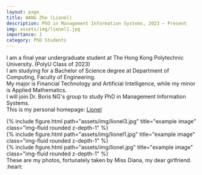 ```yaml
---
layout: page
title: WANG Zhe (Lionel)
description: PhD in Management Information Systems, 2023 – Present
img: assets/img/lionel1.jpg
importance: 1
category: PhD Students
---
```


I am a final year undergraduate student at The Hong Kong Polytechnic University. (PolyU Class of 2023)<br>
I am studying for a Bachelor of Science degree at Department of Computing, Faculty of Engineering.<br>
My major is Financial Technology and Artificial Intelligence, while my minor is Applied Mathematics.<br>
I will join Dr. Boris NG's group to study PhD in Management Information Systems.<br>
This is my personal homepage: <a href="https://zhe-wang0018.github.io/">Lionel</a>


<div class="row">
    <div class="col-sm mt-3 mt-md-0">
        {% include figure.html path="assets/img/lionel3.jpg" title="example image" class="img-fluid rounded z-depth-1" %}
    </div>
    <div class="col-sm mt-3 mt-md-0">
        {% include figure.html path="assets/img/lionel1.jpg" title="example image" class="img-fluid rounded z-depth-1" %}
    </div>
    <div class="col-sm mt-3 mt-md-0">
        {% include figure.html path="assets/img/lionel.jpg" title="example image" class="img-fluid rounded z-depth-1" %}
    </div>
</div>
<div class="caption">
    These are my photos, fortunately taken by Miss Diana, my dear girlfriend. :heart:
</div>



